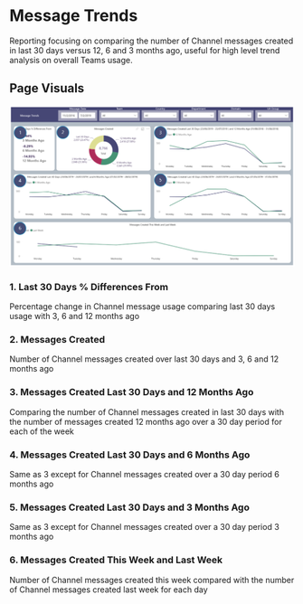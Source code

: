 # Message Trends
Reporting focusing on comparing the number of Channel messages created in last 30 days versus 12, 6 and 3 months ago, useful for high level trend analysis on overall Teams usage.

## Page Visuals

![MessageTrends](images/MessageTrends.png)

### 1.	Last 30 Days % Differences From
Percentage change in Channel message usage comparing last 30 days usage with 3, 6 and 12 months ago

### 2.	Messages Created
Number of Channel messages created over last 30 days and 3, 6 and 12 months ago

### 3.	Messages Created Last 30 Days and 12 Months Ago
Comparing the number of Channel messages created in last 30 days with the number of messages created 12 months ago over a 30 day period for each of the week

### 4.	Messages Created Last 30 Days and 6 Months Ago
Same as 3 except for Channel messages created over a 30 day period 6 months ago

### 5.	Messages Created Last 30 Days and 3 Months Ago
Same as 3 except for Channel messages created over a 30 day period 3 months ago

### 6.	Messages Created This Week and Last Week
Number of Channel messages created this week compared with the number of Channel messages created last week for each day
